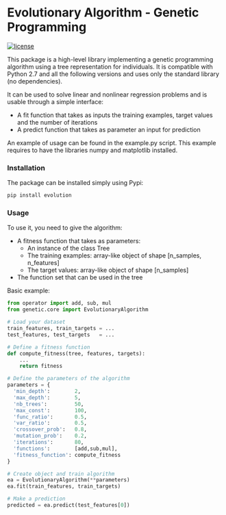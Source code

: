 # Evolutionary Algorithm \- Genetic Programming

[![license](https://img.shields.io/github/license/mashape/apistatus.svg?maxAge=2592000)](https://github.com/amstuta/genetic.py/blob/master/LICENSE.md)

This package is a high-level library implementing a
genetic programming algorithm using a tree representation for individuals. It
is compatible with Python 2.7 and all the following versions and uses only the
standard library (no dependencies).

It can be used to solve linear and nonlinear regression problems and is
usable through a simple interface:
- A fit function that takes as inputs the training examples, target values and the number of iterations
- A predict function that takes as parameter an input for prediction

An example of usage can be found in the example.py script. This example requires to
have the libraries numpy and matplotlib installed.

### Installation

The package can be installed simply using Pypi:
```sh
pip install evolution
```

### Usage

To use it, you need to give the algorithm:
- A fitness function that takes as parameters:
    - An instance of the class Tree
    - The training examples: array-like object of shape [n_samples, n_features]
    - The target values: array-like object of shape [n_samples]
- The function set that can be used in the tree

Basic example:
```python
from operator import add, sub, mul
from genetic.core import EvolutionaryAlgorithm

# Load your dataset
train_features, train_targets = ...
test_features, test_targets   = ...

# Define a fitness function
def compute_fitness(tree, features, targets):
    ...
    return fitness

# Define the parameters of the algorithm
parameters = {
  'min_depth':        2,
  'max_depth':        5,
  'nb_trees':         50,
  'max_const':        100,
  'func_ratio':       0.5,
  'var_ratio':        0.5,
  'crossover_prob':   0.8,
  'mutation_prob':    0.2,
  'iterations':       80,
  'functions':        [add,sub,mul],
  'fitness_function': compute_fitness
}

# Create object and train algorithm
ea = EvolutionaryAlgorithm(**parameters)
ea.fit(train_features, train_targets)

# Make a prediction
predicted = ea.predict(test_features[0])
```
